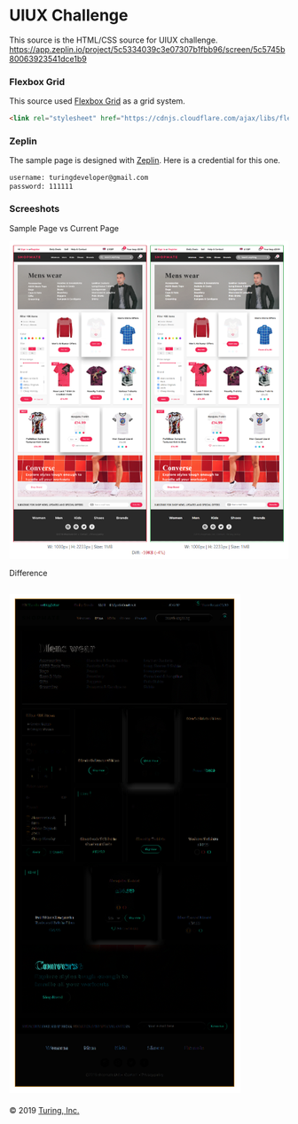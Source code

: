 # UIUX Challenge

This source is the HTML/CSS source for UIUX challenge.
https://app.zeplin.io/project/5c5334039c3e07307b1fbb96/screen/5c5745b80063923541dce1b9

### Flexbox Grid
This source used [Flexbox Grid](http://flexboxgrid.com/) as a grid system.
```html
<link rel="stylesheet" href="https://cdnjs.cloudflare.com/ajax/libs/flexboxgrid/6.3.1/flexboxgrid.min.css" type="text/css" >
```

### Zeplin
The sample page is designed with [Zeplin](https://zeplin.io). Here is a credential for this one.
```
username: turingdeveloper@gmail.com
password: 111111
```

### Screeshots

Sample Page vs  Current Page

![Screenshot](screenshots/compare_ui.png)

Difference

![Screenshot](screenshots/difference_ui.png)
---
© 2019 [Turing, Inc.](https://turing.com)